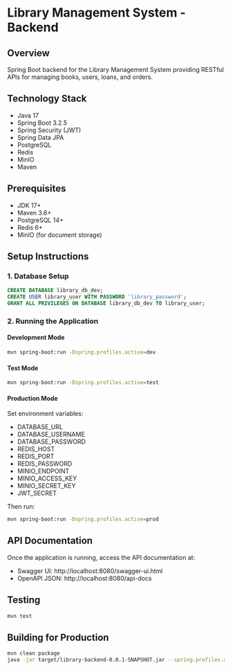 # Library Management System - Backend

## Overview
Spring Boot backend for the Library Management System providing RESTful APIs for managing books, users, loans, and orders.

## Technology Stack
- Java 17
- Spring Boot 3.2.5
- Spring Security (JWT)
- Spring Data JPA
- PostgreSQL
- Redis
- MinIO
- Maven

## Prerequisites
- JDK 17+
- Maven 3.6+
- PostgreSQL 14+
- Redis 6+
- MinIO (for document storage)

## Setup Instructions

### 1. Database Setup
```sql
CREATE DATABASE library_db_dev;
CREATE USER library_user WITH PASSWORD 'library_password';
GRANT ALL PRIVILEGES ON DATABASE library_db_dev TO library_user;
```

### 2. Running the Application

#### Development Mode
```bash
mvn spring-boot:run -Dspring.profiles.active=dev
```

#### Test Mode
```bash
mvn spring-boot:run -Dspring.profiles.active=test
```

#### Production Mode
Set environment variables:
- DATABASE_URL
- DATABASE_USERNAME
- DATABASE_PASSWORD
- REDIS_HOST
- REDIS_PORT
- REDIS_PASSWORD
- MINIO_ENDPOINT
- MINIO_ACCESS_KEY
- MINIO_SECRET_KEY
- JWT_SECRET

Then run:
```bash
mvn spring-boot:run -Dspring.profiles.active=prod
```

## API Documentation
Once the application is running, access the API documentation at:
- Swagger UI: http://localhost:8080/swagger-ui.html
- OpenAPI JSON: http://localhost:8080/api-docs

## Testing
```bash
mvn test
```

## Building for Production
```bash
mvn clean package
java -jar target/library-backend-0.0.1-SNAPSHOT.jar --spring.profiles.active=prod
```